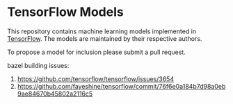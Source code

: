 # TensorFlow Models

This repository contains machine learning models implemented in
[TensorFlow](https://tensorflow.org). The models are maintained by their
respective authors.

To propose a model for inclusion please submit a pull request.

bazel building issues:
1. https://github.com/tensorflow/tensorflow/issues/3654
2. https://github.com/fayeshine/tensorflow/commit/76f6e0a184b7d98a0eb9ae84670b45802a2116c5
